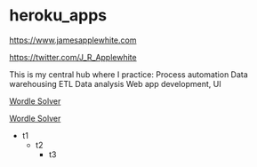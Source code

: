 # heroku_apps
https://www.jamesapplewhite.com

https://twitter.com/J_R_Applewhite

This is my central hub where I practice:
Process automation
Data warehousing
ETL
Data analysis
Web app development, UI

<a href="https://www.jamesapplewhite.com/wordle" target="_blank">Wordle Solver</a>


[Wordle Solver](https://www.jamesapplewhite.com/wordle)
- t1
  - t2
    - t3
